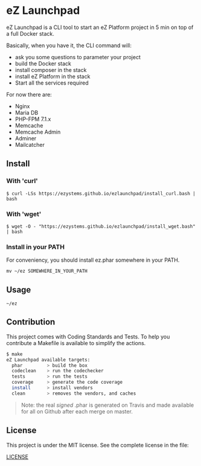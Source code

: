 # eZ Launchpad

eZ Launchpad is a CLI tool to start an eZ Platform project in 5 min on top of a full Docker stack.

Basically, when you have it, the CLI command will:

- ask you some questions to parameter your project
- build the Docker stack
- install composer in the stack
- install eZ Platform in the stack
- Start all the services required

For now there are:

- Nginx
- Maria DB
- PHP-FPM 7.1.x
- Memcache
- Memcache Admin
- Adminer
- Mailcatcher

## Install

### With 'curl'

`$ curl -LSs https://ezystems.github.io/ezlaunchpad/install_curl.bash | bash`

### With 'wget'

`$ wget -O - "https://ezystems.github.io/ezlaunchpad/install_wget.bash" | bash`

### Install in your PATH

For conveniency, you should install ez.phar somewhere in your PATH.

`mv ~/ez SOMEWHERE_IN_YOUR_PATH`

## Usage

`~/ez`


## Contribution

This project comes with Coding Standards and Tests.
To help you contribute a Makefile is available to simplify the actions.

```bash
$ make
eZ Launchpad available targets:
  phar         > build the box
  codeclean    > run the codechecker
  tests        > run the tests
  coverage     > generate the code coverage
  install      > install vendors
  clean        > removes the vendors, and caches
```

> Note: the real *signed* .phar is generated on Travis and made available for all on Github after each merge on master.

## License

This project is under the MIT license. See the complete license in the file:

[LICENSE](LICENSE)



